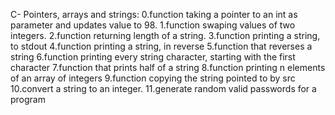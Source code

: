 C- Pointers, arrays and strings:
0.function taking a pointer to an int as parameter and updates value to 98.
1.function swaping values of two integers.
2.function returning length of a string.
3.function printing a string, to stdout
4.function printing a string, in reverse
5.function that reverses a string
6.function printing every string character, starting with the first character
7.function that prints half of a string
8.function printing n elements of an array of integers
9.function copying the string pointed to by src
10.convert a string to an integer.
11.generate random valid passwords for a program
